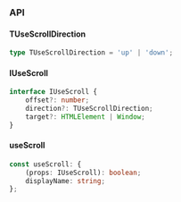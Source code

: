

### API

#### TUseScrollDirection

```ts
type TUseScrollDirection = 'up' | 'down';
```

#### IUseScroll

```ts
interface IUseScroll {
    offset?: number;
    direction?: TUseScrollDirection;
    target?: HTMLElement | Window;
}
```

#### useScroll

```ts
const useScroll: {
    (props: IUseScroll): boolean;
    displayName: string;
};
```

